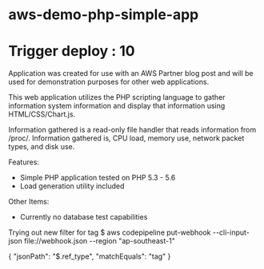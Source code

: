 # aws-demo-php-simple-app
# Trigger deploy : 10
Application was created for use with an AWS Partner blog post and will be used for demonstration purposes for other web applications.

This web application utilizes the PHP scripting language to gather information system information and display that information using HTML/CSS/Chart.js.

Information gathered is a read-only file handler that reads information from /proc/. Information gathered is, CPU load, memory use, network packet types, and disk use. 

Features:
 - Simple PHP application tested on PHP 5.3 - 5.6
 - Load generation utility included

Other Items:
 - Currently no database test capabilities

Trying out new filter for tag
$ aws codepipeline put-webhook --cli-input-json file://webhook.json --region "ap-southeast-1"

{
    "jsonPath": "$.ref_type",
    "matchEquals": "tag"
}
